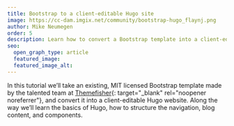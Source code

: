 ```yaml
---
title: Bootstrap to a client-editable Hugo site
image: https://cc-dam.imgix.net/community/bootstrap-hugo_flaynj.png
author: Mike Neumegen
order: 5
description: Learn how to convert a Bootstrap template into a client-editable Hugo website.
seo:
  open_graph_type: article
  featured_image:
  featured_image_alt:
---
```


In this tutorial we’ll take an existing, MIT licensed Bootstrap template made by the talented team at [Themefisher](https://themefisher.com/){: target="_blank" rel="noopener noreferrer"}, and convert it into a client-editable Hugo website. Along the way we’ll learn the basics of Hugo, how to structure the navigation, blog content, and components.
